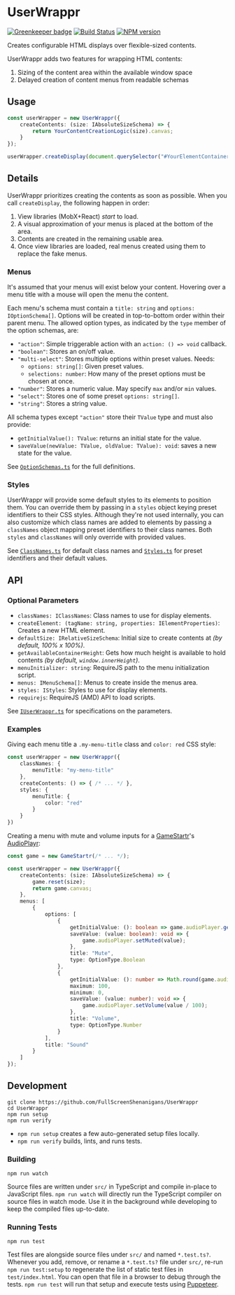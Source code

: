 <!-- {{Top}} -->
# UserWrappr
[![Greenkeeper badge](https://badges.greenkeeper.io/FullScreenShenanigans/UserWrappr.svg)](https://greenkeeper.io/)
[![Build Status](https://travis-ci.org/FullScreenShenanigans/UserWrappr.svg?branch=master)](https://travis-ci.org/FullScreenShenanigans/UserWrappr)
[![NPM version](https://badge.fury.io/js/userwrappr.svg)](http://badge.fury.io/js/userwrappr)

Creates configurable HTML displays over flexible-sized contents.
<!-- {{/Top}} -->

UserWrappr adds two features for wrapping HTML contents:

1. Sizing of the content area within the available window space
2. Delayed creation of content menus from readable schemas

## Usage

```typescript
const userWrapper = new UserWrappr({
    createContents: (size: IAbsoluteSizeSchema) => {
        return YourContentCreationLogic(size).canvas;
    }
});

userWrapper.createDisplay(document.querySelector("#YourElementContainer"));
```

## Details

UserWrappr prioritizes creating the contents as soon as possible.
When you call `createDisplay`, the following happen in order:

1. View libraries (MobX+React) _start_ to load.
2. A visual approximation of your menus is placed at the bottom of the area.
3. Contents are created in the remaining usable area.
4. Once view libraries are loaded, real menus created using them to replace the fake menus.

### Menus

It's assumed that your menus will exist below your content.
Hovering over a menu title with a mouse will open the menu the content.

Each menu's schema must contain a `title: string` and `options: IOptionSchema[]`.
Options will be created in top-to-bottom order within their parent menu.
The allowed option types, as indicated by the `type` member of the option schemas, are:

* `"action"`: Simple triggerable action with an `action: () => void` callback.
* `"boolean"`: Stores an on/off value.
* `"multi-select"`: Stores multiple options within preset values. Needs:
    * `options: string[]`: Given preset values.
    * `selections: number`: How many of the preset options must be chosen at once.
* `"number"`: Stores a numeric value. May specify `max` and/or `min` values.
* `"select"`: Stores one of some preset `options: string[]`.
* `"string"`: Stores a string value.

All schema types except `"action"` store their `TValue` type and must also provide:

* `getInitialValue(): TValue`: returns an initial state for the value.
* `saveValue(newValue: TValue, oldValue: TValue): void`: saves a new state for the value.

See [`OptionSchemas.ts`](src/Menus/Options/OptionSchemas.ts) for the full definitions.

### Styles

UserWrappr will provide some default styles to its elements to position them.
You can override them by passing in a `styles` object keying preset identifiers to their CSS styles.
Although they're not used internally, you can also customize which class names are added to elements by passing a `classNames` object mapping preset identifiers to their class names.
Both `styles` and `classNames` will only override with provided values.

See [`ClassNames.ts`](src/Bootstrapping/ClassNames.ts) for default class names and [`Styles.ts`](src/Bootstrapping/Styles.ts) for preset identifiers and their default values.

## API

### Optional Parameters

* `classNames: IClassNames`: Class names to use for display elements.
* `createElement: (tagName: string, properties: IElementProperties)`: Creates a new HTML element.
* `defaultSize: IRelativeSizeSchema`: Initial size to create contents at _(by default, 100% x 100%)_.
* `getAvailableContainerHeight`: Gets how much height is available to hold contents _(by default, `window.innerHeight`)_.
* `menuInitializer: string`: RequireJS path to the menu initialization script.
* `menus: IMenuSchema[]`: Menus to create inside the menus area.
* `styles: IStyles`: Styles to use for display elements.
* `requirejs`: RequireJS (AMD) API to load scripts.

See [`IUserWrappr.ts`](src/IUserWrappr.ts) for specifications on the parameters.

### Examples

Giving each menu title a `.my-menu-title` class and `color: red` CSS style:

```typescript
const userWrapper = new UserWrappr({
    classNames: {
        menuTitle: "my-menu-title"
    },
    createContents: () => { /* ... */ },
    styles: {
        menuTitle: {
            color: "red"
        }
    }
})
```

Creating a menu with mute and volume inputs for a [GameStartr](https://github.com/FullScreenShenanigans/GameStartr)'s [AudioPlayr](https://github.com/FullScreenShenanigans/AudioPlayr):

```typescript
const game = new GameStartr(/* ... */);

const userWrapper = new UserWrappr({
    createContents: (size: IAbsoluteSizeSchema) => {
        game.reset(size);
        return game.canvas;
    },
    menus: [
        {
            options: [
                {
                    getInitialValue: (): boolean => game.audioPlayer.getMuted(),
                    saveValue: (value: boolean): void => {
                        game.audioPlayer.setMuted(value);
                    },
                    title: "Mute",
                    type: OptionType.Boolean
                },
                {
                    getInitialValue: (): number => Math.round(game.audioPlayer.getVolume() * 100),
                    maximum: 100,
                    minimum: 0,
                    saveValue: (value: number): void => {
                        game.audioPlayer.setVolume(value / 100);
                    },
                    title: "Volume",
                    type: OptionType.Number
                }
            ],
            title: "Sound"
        }
    ]
});
```

<!-- {{Development}} -->
## Development

```
git clone https://github.com/FullScreenShenanigans/UserWrappr
cd UserWrappr
npm run setup
npm run verify
```

* `npm run setup` creates a few auto-generated setup files locally.
* `npm run verify` builds, lints, and runs tests.

### Building

```shell
npm run watch
```

Source files are written under `src/` in TypeScript and compile in-place to JavaScript files.
`npm run watch` will directly run the TypeScript compiler on source files in watch mode.
Use it in the background while developing to keep the compiled files up-to-date.

### Running Tests

```shell
npm run test
```

Test files are alongside source files under `src/` and named `*.test.ts?`.
Whenever you add, remove, or rename a `*.test.ts?` file under `src/`, re-run `npm run test:setup` to regenerate the list of static test files in `test/index.html`.
You can open that file in a browser to debug through the tests.
`npm run test` will run that setup and execute tests using [Puppeteer](https://github.com/GoogleChrome/puppeteer).
<!-- {{/Development}} -->
